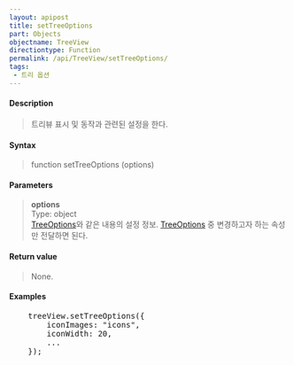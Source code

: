 ```yaml
---
layout: apipost
title: setTreeOptions
part: Objects
objectname: TreeView
directiontype: Function
permalink: /api/TreeView/setTreeOptions/
tags:
 - 트리 옵션
---
```



#### Description

> 트리뷰 표시 및 동작과 관련된 설정을 한다.

#### Syntax

> function setTreeOptions (options)

#### Parameters

> **options**  
> Type: object  
> [TreeOptions](/api/types/TreeOptions)와 같은 내용의 설정 정보. [TreeOptions](/api/types/TreeOptions) 중 변경하고자 하는 속성만 전달하면 된다.  

#### Return value

> None.

#### Examples 

<pre class="prettyprint">
    treeView.setTreeOptions({
        iconImages: "icons",
        iconWidth: 20,
        ...
    });
</pre>

